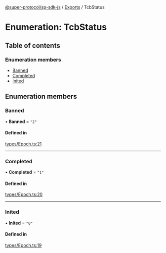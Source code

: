 [@super-protocol/sp-sdk-js](../README.md) / [Exports](../modules.md) / TcbStatus

# Enumeration: TcbStatus

## Table of contents

### Enumeration members

- [Banned](TcbStatus.md#banned)
- [Completed](TcbStatus.md#completed)
- [Inited](TcbStatus.md#inited)

## Enumeration members

### Banned

• **Banned** = `"2"`

#### Defined in

[types/Epoch.ts:21](https://github.com/Super-Protocol/sp-sdk-js/blob/3ba23f7/src/types/Epoch.ts#L21)

___

### Completed

• **Completed** = `"1"`

#### Defined in

[types/Epoch.ts:20](https://github.com/Super-Protocol/sp-sdk-js/blob/3ba23f7/src/types/Epoch.ts#L20)

___

### Inited

• **Inited** = `"0"`

#### Defined in

[types/Epoch.ts:19](https://github.com/Super-Protocol/sp-sdk-js/blob/3ba23f7/src/types/Epoch.ts#L19)
